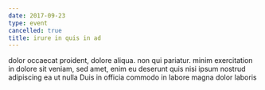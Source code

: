 ```yaml
---
date: 2017-09-23
type: event
cancelled: true
title: irure in quis in ad
---
```

dolor occaecat proident, dolore aliqua. non qui pariatur. minim exercitation in dolore sit veniam, sed amet, enim eu deserunt quis nisi ipsum nostrud adipiscing ea ut nulla Duis in officia commodo in labore magna dolor laboris